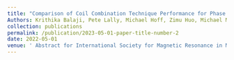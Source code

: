 ```yaml
---
title: "Comparison of Coil Combination Technique Performance for Phase Preservation"
Authors: Krithika Balaji, Pete Lally, Michael Hoff, Zimu Huo, Michael Mendoza, Neal K Bangerter  
collection: publications
permalink: /publication/2023-05-01-paper-title-number-2
date: 2022-05-01
venue: ' Abstract for International Society for Magnetic Resonance in Medicine 2023'
---
```

